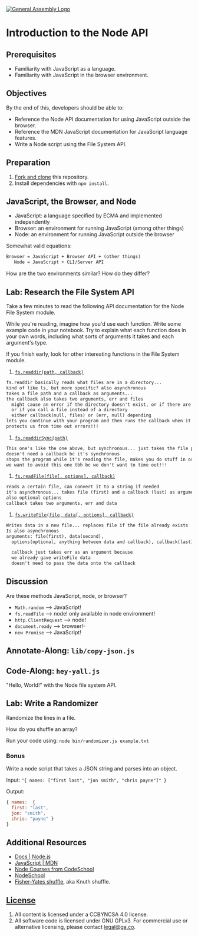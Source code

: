 [![General Assembly Logo](https://camo.githubusercontent.com/1a91b05b8f4d44b5bbfb83abac2b0996d8e26c92/687474703a2f2f692e696d6775722e636f6d2f6b6538555354712e706e67)](https://generalassemb.ly/education/web-development-immersive)

# Introduction to the Node API

## Prerequisites

-   Familiarity with JavaScript as a language.
-   Familiarity with JavaScript in the browser environment.

## Objectives

By the end of this, developers should be able to:

-   Reference the Node API documentation for using JavaScript outside the
    browser.
-   Reference the MDN JavaScript documentation for JavaScript language features.
-   Write a Node script using the File System API.

## Preparation

1.  [Fork and clone](https://github.com/ga-wdi-boston/meta/wiki/ForkAndClone)
    this repository.
1.  Install dependencies with `npm install`.

## JavaScript, the Browser, and Node

-   JavaScript: a language specified by ECMA and implemented independently
-   Browser: an environment for running JavaScript (among other things)
-   Node: an environment for running JavaScript outside the browser

Somewhat valid equations:

```txt
Browser = JavaScript + Browser API + (other things)
   Node = JavaScript + CLI/Server API
```

How are the two environments similar? How do they differ?

## Lab: Research the File System API

Take a few minutes to read the following API documentation for the Node File
System module.

While you're reading, imagine how you'd use each function. Write some example
code in your notebook. Try to explain what each function does in your own words,
including what sorts of arguments it takes and each argument's type.

If you finish early, look for other interesting functions in the File System
module.

1.  [`fs.readdir(path, callback)`](https://nodejs.org/dist/latest-v4.x/docs/api/fs.html#fs_fs_readdir_path_callback)
  ```txt
  fs.readdir basically reads what files are in a directory...
  kind of like ls, but more specific? also asynchronous
  takes a file path and a callback as arguments...
  the callback also takes two arguments, err and files
    might cause an error if the directory doesn't exist, or if there are no files
    or if you call a file instead of a directory
    either callback(null, files) or (err, null) depending
  lets you continue with your program and then runs the callback when it's done reading
  protects us from time out errors!!!
  ```
1.  [`fs.readdirSync(path)`](https://nodejs.org/dist/latest-v4.x/docs/api/fs.html#fs_fs_readdirsync_path)
  ```txt
  This one's like the one above, but synchronous... just takes the file path as an arguments
  doesn't need a callback bc it's synchronous
  stops the program while it's reading the file, makes you do stuff in order
  we want to avoid this one tbh bc we don't want to time out!!!
  ```
1.  [`fs.readFile(file[, options], callback)`](https://nodejs.org/dist/latest-v4.x/docs/api/fs.html#fs_fs_readfile_file_options_callback)
  ```txt
  reads a certain file, can convert it to a string if needed
  it's asynchronous... takes file (first) and a callback (last) as arguments...
  also optional options
  callback takes two arguments, err and data
  ```
1.  [`fs.writeFile(file, data[, options], callback)`](https://nodejs.org/dist/latest-v4.x/docs/api/fs.html#fs_fs_writefile_file_data_options_callback)
  ```txt
  Writes data in a new file... replaces file if the file already exists
  Is also asynchronous
  arguments: file(first), data(second),
    options(optional, anything between data and callback), callback(last)

    callback just takes err as an argument because
    we already gave writeFile data
    doesn't need to pass the data onto the callback
  ```

## Discussion

Are these methods JavaScript, node, or browser?
- `Math.random` --> JavaScript!
- `fs.readFile` --> node! only available in node environment!
- `http.ClientRequest` --> node!
- `document.ready` --> browser!-
- `new Promise` --> JavaScript!

## Annotate-Along: `lib/copy-json.js`

## Code-Along: `hey-yall.js`

"Hello, World!" with the Node file system API.

## Lab: Write a Randomizer

Randomize the lines in a file.

How do you shuffle an array?

Run your code using: `node bin/randomizer.js example.txt`

### Bonus
Write a node script that takes a JSON string and parses into an object.

Input: `"{ names: ["first last", "jon smith", "chris payne"]" }`

Output:
```js
{ names:  {
  first: "last",
  jon: "smith",
  chris: "payne" }
}
```

## Additional Resources

-   [Docs | Node.js](https://nodejs.org/en/docs/)
-   [JavaScript | MDN](https://developer.mozilla.org/en-US/docs/Web/JavaScript)
-   [Node Courses from CodeSchool](https://www.codeschool.com/search?query=Node.js)
-   [NodeSchool](http://nodeschool.io/)
-   [Fisher-Yates shuffle](https://en.wikipedia.org/wiki/Fisher%E2%80%93Yates_shuffle),
 aka Knuth shuffle.

## [License](LICENSE)

1.  All content is licensed under a CC­BY­NC­SA 4.0 license.
1.  All software code is licensed under GNU GPLv3. For commercial use or
    alternative licensing, please contact legal@ga.co.
